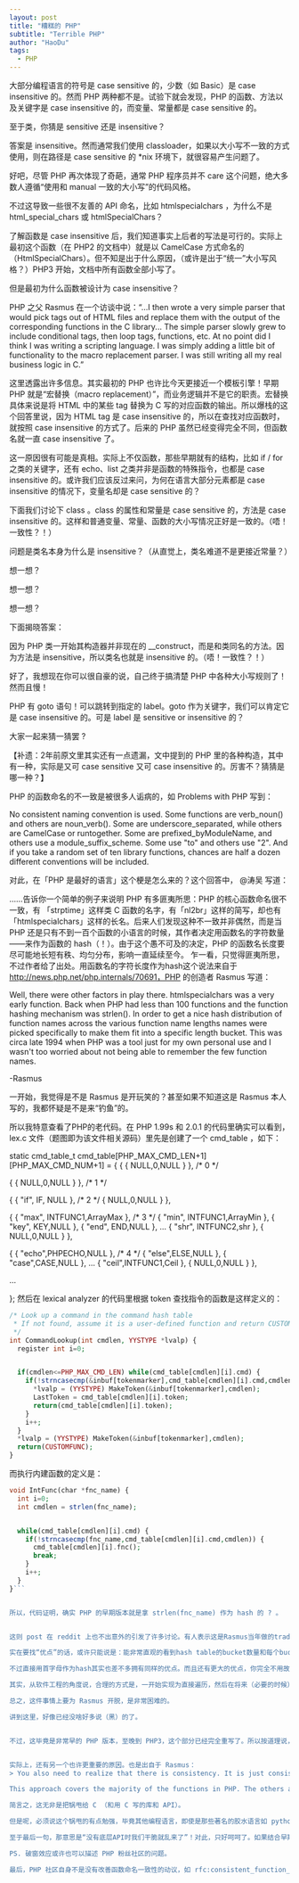 ```yaml
---
layout: post
title: "糟糕的 PHP"
subtitle: "Terrible PHP"
author: "HaoDu"
tags:
  - PHP
---
```


大部分编程语言的符号是 case sensitive 的，少数（如 Basic）是 case insensitive 的。然而 PHP 两种都不是。试验下就会发现，PHP 的函数、方法以及关键字是 case insensitive 的，而变量、常量都是 case sensitive 的。

至于类，你猜是 sensitive 还是 insensitive？

答案是 insensitive。然而通常我们使用 classloader，如果以大小写不一致的方式使用，则在路径是 case sensitive 的 *nix 环境下，就很容易产生问题了。

好吧，尽管 PHP 再次体现了奇葩，通常 PHP 程序员并不 care 这个问题，绝大多数人遵循“使用和 manual 一致的大小写”的代码风格。

不过这导致一些很不友善的 API 命名，比如 htmlspecialchars ，为什么不是 html_special_chars 或 htmlSpecialChars？

了解函数是 case insensitive 后，我们知道事实上后者的写法是可行的。实际上最初这个函数（在 PHP2 的文档中）就是以 CamelCase 方式命名的（HtmlSpecialChars）。但不知是出于什么原因，（或许是出于“统一”大小写风格？）PHP3 开始，文档中所有函数全部小写了。

但是最初为什么函数被设计为 case insensitive？

PHP 之父 Rasmus 在一个访谈中说：“...I then wrote a very simple parser that would pick tags out of HTML files and replace them with the output of the corresponding functions in the C library... The simple parser slowly grew to include conditional tags, then loop tags, functions, etc. At no point did I think I was writing a scripting language. I was simply adding a little bit of functionality to the macro replacement parser. I was still writing all my real business logic in C.”

这里透露出许多信息。其实最初的 PHP 也许比今天更接近一个模板引擎！早期 PHP 就是“宏替换（macro replacement）”，而业务逻辑并不是它的职责。宏替换具体来说是将 HTML 中的某些 tag 替换为 C 写的对应函数的输出。所以爆栈的这个回答里说，因为 HTML tag 是 case insensitive 的，所以在查找对应函数时，就按照 case insensitive 的方式了。后来的 PHP 虽然已经变得完全不同，但函数名就一直 case insensitive 了。

这一原因很有可能是真相。实际上不仅函数，那些早期就有的结构，比如 if / for 之类的关键字，还有 echo、list 之类并非是函数的特殊指令，也都是 case insensitive 的。或许我们应该反过来问，为何在语言大部分元素都是 case insensitive 的情况下，变量名却是 case sensitive 的？

下面我们讨论下 class 。class 的属性和常量是 case sensitive 的，方法是 case insensitive 的。这样和普通变量、常量、函数的大小写情况正好是一致的。（唔！一致性？！）

问题是类名本身为什么是 insensitive？（从直觉上，类名难道不是更接近常量？）

想一想？

想一想？

想一想？

下面揭晓答案：

因为 PHP 类一开始其构造器并非现在的 __construct，而是和类同名的方法。因为方法是 insensitive，所以类名也就是 insensitive 的。（唔！一致性？！）

好了，我想现在你可以很自豪的说，自己终于搞清楚 PHP 中各种大小写规则了！然而且慢！

PHP 有 goto 语句！可以跳转到指定的 label。goto 作为关键字，我们可以肯定它是 case insensitive 的。可是 label 是 sensitive or insensitive 的？

大家一起来猜一猜罢 ?

【补遗：2年前原文里其实还有一点遗漏，文中提到的 PHP 里的各种构造，其中有一种，实际是又可 case sensitive 又可 case insensitive 的。厉害不？猜猜是哪一种？】

PHP 的函数命名的不一致是被很多人诟病的，如 Problems with PHP 写到：

No consistent naming convention is used. Some functions are verb_noun() and others are noun_verb(). Some are underscore_separated, while others are CamelCase or runtogether. Some are prefixed_byModuleName, and others use a module_suffix_scheme. Some use "to" and others use "2". And if you take a random set of ten library functions, chances are half a dozen different conventions will be included.

对此，在「PHP 是最好的语言」这个梗是怎么来的？这个回答中，
@涛吴
 写道：


……告诉你一个简单的例子来说明 PHP 有多匪夷所思：PHP 的核心函数命名很不一致，有 「strptime」这样类 C 函数的名字，有「nl2br」这样的简写，却也有「htmlspecialchars」这样的长名。后来人们发现这种不一致并非偶然，而是当 PHP 还是只有不到一百个函数的小语言的时候，其作者决定用函数名的字符数量——来作为函数的 hash（！）。由于这个愚不可及的决定，PHP 的函数名长度要尽可能地长短有秩、均匀分布，影响一直延续至今。
乍一看，只觉得匪夷所思，不过作者给了出处。用函数名的字符长度作为hash这个说法来自于 http://news.php.net/php.internals/70691，PHP 的创造者 Rasmus 写道：

Well, there were other factors in play there. htmlspecialchars was a very early function. Back when PHP had less than 100 functions and the function hashing mechanism was strlen(). In order to get a nice hash distribution of function names across the various function name lengths names were picked specifically to make them fit into a specific length bucket. This was circa late 1994 when PHP was a tool just for my own personal use and I wasn't too worried about not being able to remember the few function names.

-Rasmus


一开始，我觉得是不是 Rasmus 是开玩笑的？甚至如果不知道这是 Rasmus 本人写的，我都怀疑是不是来“钓鱼”的。

所以我特意查看了PHP的老代码。在 PHP 1.99s 和 2.0.1 的代码里确实可以看到，lex.c 文件（题图即为该文件相关源码）里先是创建了一个 cmd_table ，如下：



static cmd_table_t cmd_table[PHP_MAX_CMD_LEN+1][PHP_MAX_CMD_NUM+1] = {
  { { NULL,0,NULL } },        /* 0 */


  { { NULL,0,NULL } },        /* 1 */


  { { "if", IF, NULL },        /* 2 */
    { NULL,0,NULL } }, 


  { { "max", INTFUNC1,ArrayMax }, /* 3 */
    { "min", INTFUNC1,ArrayMin },
    { "key", KEY,NULL },
    { "end", END,NULL },
    ...
    { "shr", INTFUNC2,shr },
    { NULL,0,NULL } }, 


  { { "echo",PHPECHO,NULL },     /* 4 */
    { "else",ELSE,NULL },
    { "case",CASE,NULL },
    ...
    { "ceil",INTFUNC1,Ceil },
    { NULL,0,NULL } }, 

   ...

};
然后在 lexical analyzer 的代码里根据 token 查找指令的函数是这样定义的：
```php
/* Look up a command in the command hash table 
 * If not found, assume it is a user-defined function and return CUSTOMFUNC
 */
int CommandLookup(int cmdlen, YYSTYPE *lvalp) {
  register int i=0;


  if(cmdlen<=PHP_MAX_CMD_LEN) while(cmd_table[cmdlen][i].cmd) {
    if(!strncasecmp(&inbuf[tokenmarker],cmd_table[cmdlen][i].cmd,cmdlen)) {
      *lvalp = (YYSTYPE) MakeToken(&inbuf[tokenmarker],cmdlen);
      LastToken = cmd_table[cmdlen][i].token;
      return(cmd_table[cmdlen][i].token);
    } 
    i++;
  }
  *lvalp = (YYSTYPE) MakeToken(&inbuf[tokenmarker],cmdlen);
  return(CUSTOMFUNC);
}
```
而执行内建函数的定义是：
```php
void IntFunc(char *fnc_name) {
  int i=0;
  int cmdlen = strlen(fnc_name);


  while(cmd_table[cmdlen][i].cmd) {
    if(!strncasecmp(fnc_name,cmd_table[cmdlen][i].cmd,cmdlen)) {
      cmd_table[cmdlen][i].fnc();
      break;
    } 
    i++;
  }
}```


所以，代码证明，确实 PHP 的早期版本就是拿 strlen(fnc_name) 作为 hash 的 ? 。


这则 post 在 reddit 上也不出意外的引发了许多讨论。有人表示这是Rasmus当年做的trade-off，然后遭到许多人的质疑，因为必须得有（相对于缺点的）优点，才谈得上是trade-off，但是拿函数名长度做hash看不出有任何好处。

实在要找“优点”的话，或许只能说是：能非常直观的看到hash table的bucket数量和每个bucket里有哪些名字，非常容易手动维护——比如可以手动调整每个bucket里名字的顺序（通过迎合token出现的概率）来略微提高一丢丢性能。

不过直接用首字母作为hash其实也差不多拥有同样的优点。而且还有更大的优点，你完全不用故意均匀分布，如果某个字母下数量太多，直接再按下一个字母hash就好了——好吧，这实际上是退化的tree，你可以在必要的时候在某个分支上进化一下。

其实，从软件工程的角度说，合理的方式是，一开始实现为直接遍历，然后在将来（必要的时候）进行性能优化——使用一个成熟可靠有人维护的 hash table 库。

总之，这件事情上要为 Rasmus 开脱，是非常困难的。

讲到这里，好像已经没啥好多说（黑）的了。


不过，这毕竟是非常早的 PHP 版本，至晚到 PHP3，这个部分已经完全重写了。所以按道理说，这一“愚不可及的决定”对函数命名造成的影响，本不应“延续至今”。


实际上，还有另一个也许更重要的原因。也是出自于 Rasmus：
> You also need to realize that there is consistency. It is just consistency from a different angle. PHP from day one was always a very thin wrapper on top of dozens, now hundreds, of underlying libraries. The function names and argument order, for the most part, were taken directly from these underlying libraries. So if you were familiar with MySQL's C API, for example, you would instantly be able to navigate PHP's mysql functions to the point where we barely needed PHP MySQL documentation because MySQL's C library documentation covered it function for function. And for many of the str functions (the ones without an underscore), try typing: man strlen/strchr/strrchr/strtok/strpbr/strspn... at your Linux command line prompt.

This approach covers the majority of the functions in PHP. The others are somewhat haphazard because it was not always obvious how to name these given there was no underlying API to mimic.

简言之，这无非是把锅甩给 C （和用 C 写的库和 API）。

但是呢，必须说这个锅甩的有点勉强，毕竟其他编程语言，即使是那些著名的胶水语言如 python，也很少直接在核心库照搬 C 的 API。

至于最后一句，那意思是“没有底层API时我们干脆就乱来了”！对此，只好呵呵了。如果结合早期的hash问题，我觉得这也许是破窗效应的“友善”说法吧……

PS. 破窗效应或许也可以描述 PHP 粉丝社区的问题。

最后，PHP 社区自身不是没有改善函数命名一致性的动议，如 rfc:consistent_function_names ，但貌似没有什么进展，也许这是注定徒劳无功的？


